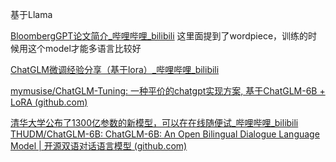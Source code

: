 基于Llama

[BloombergGPT论文简介_哔哩哔哩_bilibili](https://www.bilibili.com/video/BV1Dg4y1u7fh/?spm_id_from=333.999.0.0&vd_source=51c3e05edfa923bc859a70d024c2d7c9)
这里面提到了wordpiece，训练的时候用这个model才能多语言比较好

[ChatGLM微调经验分享（基于lora）_哔哩哔哩_bilibili](https://www.bilibili.com/video/BV1eL41127uC/?-Arouter=story&buvid=Z04E510301E2317E4258B86E9DE3EE9C4D01&is_story_h5=false&mid=VWzcmGUtEsG3cu5l2eCFlg%3D%3D&p=1&plat_id=163&share_from=ugc&share_medium=iphone&share_plat=ios&share_session_id=BD109E67-D22A-4874-837A-F22D6DA7CF3D&share_source=WEIXIN&share_tag=s_i&timestamp=1681072448&unique_k=iyYnae6&up_id=7990701)

[mymusise/ChatGLM-Tuning: 一种平价的chatgpt实现方案, 基于ChatGLM-6B + LoRA (github.com)](https://github.com/mymusise/ChatGLM-Tuning)

[清华大学公布了1300亿参数的新模型，可以在在线随便试_哔哩哔哩_bilibili](https://www.bilibili.com/video/BV1oF411A744/?spm_id_from=333.788.recommend_more_video.1&vd_source=51c3e05edfa923bc859a70d024c2d7c9)
[THUDM/ChatGLM-6B: ChatGLM-6B: An Open Bilingual Dialogue Language Model | 开源双语对话语言模型 (github.com)](https://github.com/THUDM/ChatGLM-6B)

